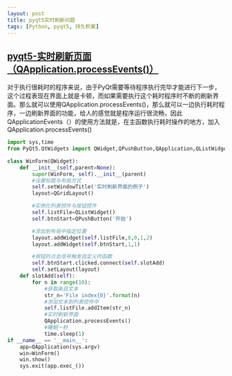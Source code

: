 ```yaml
---
layout: post
title: pyqt5实时刷新问题
tags: [Python, pyqt5, 持久积累]
---
```


## [pyqt5-实时刷新页面（QApplication.processEvents()）](https://www.cnblogs.com/liugp/p/10382624.html)

对于执行很耗时的程序来说，由于PyQt需要等待程序执行完毕才能进行下一步，这个过程表现在界面上就是卡顿，而如果需要执行这个耗时程序时不断的刷新界面。那么就可以使用QApplication.processEvents()，那么就可以一边执行耗时程序，一边刷新界面的功能，给人的感觉就是程序运行很流畅，因此QApplicationEvents（）的使用方法就是，在主函数执行耗时操作的地方，加入QApplication.processEvents()

~~~python
import sys,time
from PyQt5.QtWidgets import QWidget,QPushButton,QApplication,QListWidget,QGridLayout

class WinForm(QWidget):
    def __init__(self,parent=None):
        super(WinForm, self).__init__(parent)
        #设置标题与布局方式
        self.setWindowTitle('实时刷新界面的例子')
        layout=QGridLayout()

        #实例化列表控件与按钮控件
        self.listFile=QListWidget()
        self.btnStart=QPushButton('开始')

        #添加到布局中指定位置
        layout.addWidget(self.listFile,0,0,1,2)
        layout.addWidget(self.btnStart,1,1)

        #按钮的点击信号触发自定义的函数
        self.btnStart.clicked.connect(self.slotAdd)
        self.setLayout(layout)
    def slotAdd(self):
        for n in range(10):
            #获取条目文本
            str_n='File index{0}'.format(n)
            #添加文本到列表控件中
            self.listFile.addItem(str_n)
            #实时刷新界面
            QApplication.processEvents()
            #睡眠一秒
            time.sleep(1)
if __name__ == '__main__':
    app=QApplication(sys.argv)
    win=WinForm()
    win.show()
    sys.exit(app.exec_())
~~~

